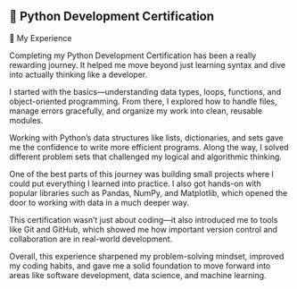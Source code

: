## 🐍 Python Development Certification
📖 My Experience

Completing my Python Development Certification has been a really rewarding journey. It helped me move beyond just learning syntax and dive into actually thinking like a developer.

I started with the basics—understanding data types, loops, functions, and object-oriented programming. From there, I explored how to handle files, manage errors gracefully, and organize my work into clean, reusable modules.

Working with Python’s data structures like lists, dictionaries, and sets gave me the confidence to write more efficient programs. Along the way, I solved different problem sets that challenged my logical and algorithmic thinking.

One of the best parts of this journey was building small projects where I could put everything I learned into practice. I also got hands-on with popular libraries such as Pandas, NumPy, and Matplotlib, which opened the door to working with data in a much deeper way.

This certification wasn’t just about coding—it also introduced me to tools like Git and GitHub, which showed me how important version control and collaboration are in real-world development.

Overall, this experience sharpened my problem-solving mindset, improved my coding habits, and gave me a solid foundation to move forward into areas like software development, data science, and machine learning.
